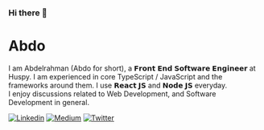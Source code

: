 ### Hi there 👋

# Abdo

I am Abdelrahman (Abdo for short), a 𝗙𝗿𝗼𝗻𝘁 𝗘𝗻𝗱 𝗦𝗼𝗳𝘁𝘄𝗮𝗿𝗲 𝗘𝗻𝗴𝗶𝗻𝗲𝗲𝗿 at Huspy. I am experienced in core TypeScript / JavaScript and the frameworks around them. I use 𝗥𝗲𝗮𝗰𝘁 𝗝𝗦 and 𝗡𝗼𝗱𝗲 𝗝𝗦 everyday. <br/>
I enjoy discussions related to Web Development, and Software Development in general.

[![Linkedin](https://img.shields.io/badge/-LinkedIn-222222?style=flat-square&logo=Linkedin&logoColor=white&link=https://www.linkedin.com/in/abdo2m2)](https://www.linkedin.com/in/abdo2m2)
[![Medium](https://img.shields.io/badge/-Medium-222222?style=flat-square&logo=medium&logoColor=white&link=https://medium.com/@abdo2m2)](https://medium.com/@abdo2m2)
[![Twitter](https://img.shields.io/badge/-Twitter-222222?style=flat-square&logo=twitter&logoColor=white&link=https://twitter.com/abdo2m2)](https://twitter.com/abdo2m2)
<!--
[![GitHub Abdo](https://img.shields.io/github/followers/abdo?label=follow&style=social)](https://github.com/abdo)
--->
<!-- <img src="https://github-readme-stats.vercel.app/api/top-langs/?username=abdo&layout=compact&hide=html" /> -->

<!--
<br/>
<img src="https://github-readme-stats.vercel.app/api?username=abdo&show_icons=true&hide=contribs,issues,stars&layout=compact" />
--->

<!---
_Last updated: January 2021_
--->

<!--
**abdo/abdo** is a ✨ _special_ ✨ repository because its `README.md` (this file) appears on your GitHub profile.

Here are some ideas to get you started:

- 🔭 I’m currently working on ...
- 🌱 I’m currently learning ...
- 👯 I’m looking to collaborate on ...
- 🤔 I’m looking for help with ...
- 💬 Ask me about ...
- 📫 How to reach me: ...
- 😄 Pronouns: ...
- ⚡ Fun fact: ...
-->

